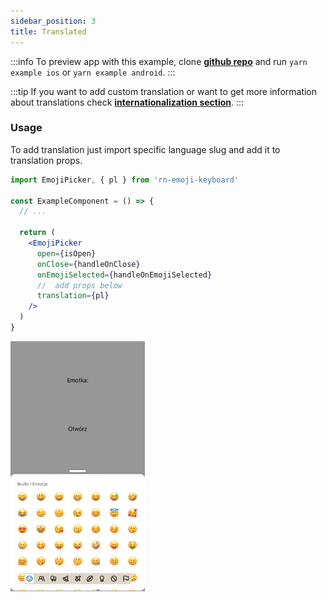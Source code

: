 ```yaml
---
sidebar_position: 3
title: Translated
---
```


:::info
To preview app with this example, clone [**github repo**](https://github.com/TheWidlarzGroup/rn-emoji-keyboard.git) and run `yarn example ios` or `yarn example android`.
:::

:::tip
If you want to add custom translation or want to get more information about translations check [**internationalization section**](/docs/documentation/internationalization).
:::

### Usage

To add translation just import specific language slug and add it to translation props.

```jsx
import EmojiPicker, { pl } from 'rn-emoji-keyboard'

const ExampleComponent = () => {
  // ...

  return (
    <EmojiPicker
      open={isOpen}
      onClose={handleOnClose}
      onEmojiSelected={handleOnEmojiSelected}
      //  add props below
      translation={pl}
    />
  )
}
```

![Preview](../../../assets/img/translated-preview.jpg)
